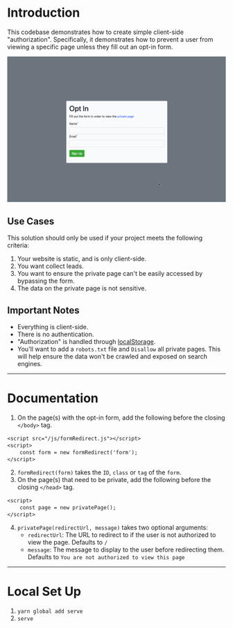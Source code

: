 # Introduction

This codebase demonstrates how to create simple client-side "authorization". Specifically, it demonstrates how to prevent a user from viewing a specific page unless they fill out an opt-in form.

![demonstration](./demo.gif)

## Use Cases

This solution should only be used if your project meets the following criteria:

1. Your website is static, and is only client-side.
1. You want collect leads.
1. You want to ensure the private page can't be easily accessed by bypassing the form.
1. The data on the private page is not sensitive.

## Important Notes

- Everything is client-side.
- There is no authentication.
- "Authorization" is handled through [localStorage](https://developer.mozilla.org/en-US/docs/Web/API/Window/localStorage).
- You'll want to add a `robots.txt` file and `Disallow` all private pages. This will help ensure the data won't be crawled and exposed on search engines.

---

# Documentation

1. On the page(s) with the opt-in form, add the following before the closing `</body>` tag.

```
<script src="/js/formRedirect.js"></script>
<script>
    const form = new formRedirect('form');
</script>
```
2. `formRedirect(form)` takes the `ID`, `class` or `tag` of the `form`.
3. On the page(s) that need to be private, add the following before the closing `</head>` tag.

```
<script>
    const page = new privatePage();
</script>
```
4. `privatePage(redirectUrl, message)` takes two optional arguments:
    - `redirectUrl`: The URL to redirect to if the user is not authorized to view the page. Defaults to `/`
    - `message`: The message to display to the user before redirecting them. Defaults to `You are not authorized to view this page`

---

# Local Set Up

1. `yarn global add serve`
1. `serve`